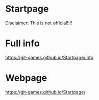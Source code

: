# Startpage
Disclaimer: This is not official!!!!

# Full info
https://git-games.github.io/Startpage/info

# Webpage
https://git-games.github.io/Startpage/
